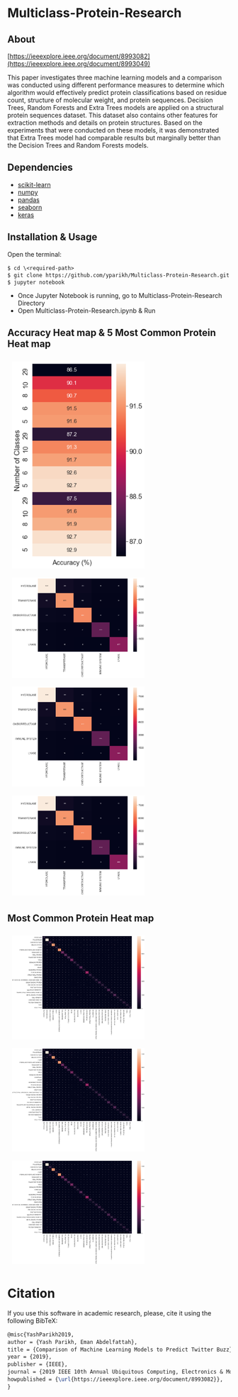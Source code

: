 # Multiclass-Protein-Research
## About

[https://ieeexplore.ieee.org/document/8993082](https://ieeexplore.ieee.org/document/8993049)

This paper investigates three machine learning models and a comparison was conducted using different performance measures to determine which algorithm would effectively predict protein classifications based on residue count, structure of molecular weight, and protein sequences. Decision Trees, Random Forests and Extra Trees models are applied on a structural protein sequences dataset. This dataset also contains other features for extraction methods and details on protein structures. Based on the experiments that were conducted on these models, it was demonstrated that Extra Trees model had comparable results but marginally better than the Decision Trees and Random Forests models.

## Dependencies
* [scikit-learn](http://scikit-learn.org/stable/)
* [numpy](http://www.numpy.org/)
* [pandas](https://pandas.pydatakeras.org/)
* [seaborn](https://seaborn.pydata.org/)
* [keras](https://keras.io/)

## Installation & Usage

 Open the terminal:
 ```
 $ cd \<required-path>
 $ git clone https://github.com/yparikh/Multiclass-Protein-Research.git
 $ jupyter notebook
 ```
 - Once Jupyter Notebook is running, go to Multiclass-Protein-Research Directory
 - Open Multiclass-Protein-Research.ipynb & Run 

## Accuracy Heat map & 5 Most Common Protein Heat map

<img src="/Readme/Heatmap_Accuracy.png" align="top"
width="300" hspace="10" vspace="10">
<img src="/Readme/Heatmap_DecisionTrees.png" align="top"
width="300" hspace="10" vspace="10">
<img src="/Readme/Heatmap_RandomForest.png" align="top"
width="300" hspace="10" vspace="10">
<img src="/Readme/Heatmap_ExtraTrees.png" align="top"
width="300" hspace="10" vspace="10">

## Most Common Protein Heat map

<img src="/Readme/Heatmap29_DecisionTrees.png" align="top"
width="300" hspace="10" vspace="10">
<img src="/Readme/Heatmap29_RandomForest.png" align="top"
width="300" hspace="10" vspace="10">
<img src="/Readme/Heatmap29_ExtraTrees.png" align="top"
width="300" hspace="10" vspace="10">

 
# Citation
If you use this software in academic research, please, cite it using the following BibTeX:
```latex
@misc{YashParikh2019,
author = {Yash Parikh, Eman Abdelfattah},
title = {Comparison of Machine Learning Models to Predict Twitter Buzz},
year = {2019},
publisher = {IEEE},
journal = {2019 IEEE 10th Annual Ubiquitous Computing, Electronics & Mobile Communication Conference (UEMCON)},
howpublished = {\url{https://ieeexplore.ieee.org/document/8993082}},
}
```
